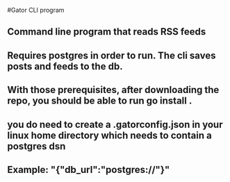 #Gator CLI program

## Command line program that reads RSS feeds

## Requires postgres in order to run. The cli saves posts and feeds to the db.

## With those prerequisites, after downloading the repo, you should be able to run go install .

## you do need to create a .gatorconfig.json in your linux home directory which needs to contain a postgres dsn
## Example: "{"db_url":"postgres://<dsn>"}"